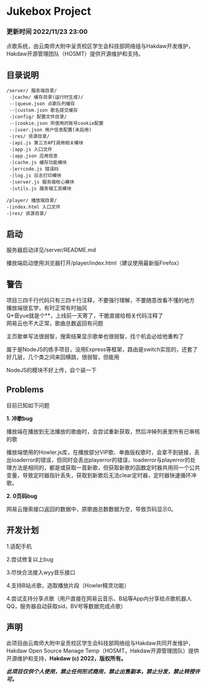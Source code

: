 # Jukebox Project
### 更新时间 2022/11/23 23:00

点歌系统，由云南师大附中呈贡校区学生会科技部网络组与Hakdaw开发维护，Hakdaw开源管理团队（HOSMT）提供开源维护和支持。

## 目录说明

```
/server/ 服务端目录/
 -|cache/ 缓存目录(运行时生成)/
 --|queue.json 点歌队列缓存
 --|custom.json 歌名提交缓存
 -|config/ 配置文件目录/
 --|cookie.json 所使用的账号cookie配置
 --|user.json 用户信息配置(未启用)
 -|res/ 资源目录/
 -|api.js 第三方API调用相关模块
 -|app.js 入口文件
 -|app.json 应用信息
 -|cache.js 缓存功能模块
 -|errcode.js 错误码
 -|log.js 日志打印模块
 -|server.js 服务端核心模块
 -|utils.js 服务端工具模块

/player/ 播放端目录/
-|index.html 入口文件
-|res/ 资源目录/
```

## 启动

服务器启动详见/server/README.md

播放端启动使用浏览器打开/player/index.html（建议使用最新版Firefox）



## 警告

项目三四千行代码只有三四十行注释，不要强行理解，不要随意改看不懂的地方<br />
播放端很玄学，有时正常有时抽风<br />
Q\*音yue就是个\*\*，上线前一天寄了，干脆直接给相关代码注释了<br />
网易云也不大正常，歌曲总数返回有问题<br />

主页歌单写法很弱智，搜索结果显示歌单也很弱智，找个机会必给他重构了<br />

属于是NodeJS的练手项目，没用Express等框架，路由是switch实现的，还套了好几层，几个类之间来回横跳，很弱智，但能用<br />

NodeJS的模块不好上传，自个装一下<br />



## Problems
目前已知如下问题<br />

**1. 冲歌bug**<br />

播放端在播放到无法播放的歌曲时，会尝试重新获取，然后冲掉列表里所有已审核的歌<br />

播放端使用的Howler.js库，在播放部分VIP歌、单曲版权歌时，会拿不到链接，丢出loaderror的错误，但同时会丢出playerror的错误，loaderror与playerror的处理方法是相同的，都是或获取一首新歌，但获取新歌的函数定时器共用同一个公共变量，导致定时器指针丢失，获取到新歌后无法clear定时器，定时器快速循环冲歌。<br />

**2. 0页码bug**<br />

网易云搜索接口返回的数据中，原歌曲总数数据为空，导致页码显示0。<br />



## 开发计划

1.适配手机<br />

2.尝试修复以上bug<br />

3.尽快合法接入wyy音乐接口<br />

4.支持B站点歌，选取播放片段（Howler精灵功能）<br />

4.尝试支持分享点歌（用户直接在网易云音乐、B站等App内分享给点歌机器人QQ，服务器自动获取sid，BV号等数据完成点歌）<br />



## 声明

此项目由云南师大附中呈贡校区学生会科技部网络组与Hakdaw共同开发维护，Hakdaw Open Source Manage Temp（HOSMT，Hakdaw开源管理团队）提供开源维护和支持，**Hakdaw (c) 2022，版权所有。**<br />

***此项目仅供个人使用，禁止任何形式商用，禁止出售副本，禁止分发，禁止转授许可。***